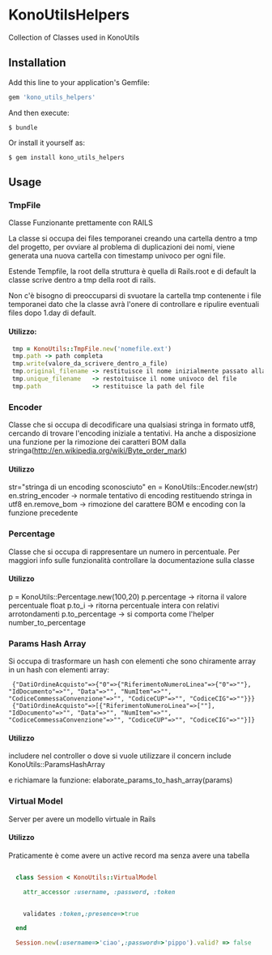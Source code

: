 # KonoUtilsHelpers

Collection of Classes used in KonoUtils

## Installation

Add this line to your application's Gemfile:

```ruby
gem 'kono_utils_helpers'
```

And then execute:

    $ bundle

Or install it yourself as:

    $ gem install kono_utils_helpers

## Usage


### TmpFile
 Classe Funzionante prettamente con RAILS

 La classe si occupa dei files temporanei creando una cartella dentro a tmp del progetto,
 per ovviare al problema di duplicazioni dei nomi, viene generata una nuova cartella con
 timestamp univoco per ogni file.

 Estende Tempfile,
 la root della struttura è quella di Rails.root
 e di default la classe scrive dentro a tmp della root di rails.

 Non c'è bisogno di preoccuparsi di svuotare la cartella tmp contenente i file temporanei dato che la classe
 avrà l'onere di controllare e ripulire eventuali files dopo 1.day di default.

#### Utilizzo:
```ruby 
 tmp = KonoUtils::TmpFile.new('nomefile.ext')
 tmp.path -> path completa
 tmp.write(valore_da_scrivere_dentro_a_file)
 tmp.original_filename -> restituisce il nome inizialmente passato alla classe
 tmp.unique_filename   -> restoituisce il nome univoco del file
 tmp.path              -> restituisce la path del file
```



### Encoder
 Classe che si occupa di decodificare una qualsiasi stringa in formato utf8,
 cercando di trovare l'encoding iniziale a tentativi.
 Ha anche a disposizione una funzione per la rimozione dei caratteri BOM dalla stringa(http://en.wikipedia.org/wiki/Byte_order_mark)

#### Utilizzo
 str="stringa di un encoding sconosciuto"
 en = KonoUtils::Encoder.new(str)
 en.string_encoder  -> normale tentativo di encoding restituendo stringa in utf8
 en.remove_bom      -> rimozione del carattere BOM e encoding con la funzione precedente

### Percentage
 Classe che si occupa di rappresentare un numero in percentuale.
 Per maggiori info sulle funzionalità controllare la documentazione sulla classe

#### Utilizzo
 p = KonoUtils::Percentage.new(100,20)
 p.percentage -> ritorna il valore percentuale float
 p.to_i -> ritorna percentuale intera con relativi arrotondamenti
 p.to_percentage -> si comporta come l'helper number_to_percentage

### Params Hash Array

 Si occupa di trasformare un hash con elementi che sono chiramente array in un hash con elementi array:
```
 {"DatiOrdineAcquisto"=>{"0"=>{"RiferimentoNumeroLinea"=>{"0"=>""}, "IdDocumento"=>"", "Data"=>"", "NumItem"=>"", "CodiceCommessaConvenzione"=>"", "CodiceCUP"=>"", "CodiceCIG"=>""}}}
 {"DatiOrdineAcquisto"=>[{"RiferimentoNumeroLinea"=>[""], "IdDocumento"=>"", "Data"=>"", "NumItem"=>"", "CodiceCommessaConvenzione"=>"", "CodiceCUP"=>"", "CodiceCIG"=>""}]}
```

#### Utilizzo
 includere nel controller o dove si vuole utilizzare il concern
 include KonoUtils::ParamsHashArray

 e richiamare la funzione:
 elaborate_params_to_hash_array(params)

### Virtual Model
 Server per avere un modello virtuale in Rails

#### Utilizzo
  Praticamente è come avere un active record ma senza avere una tabella
```ruby

  class Session < KonoUtils::VirtualModel

    attr_accessor :username, :password, :token


    validates :token,:presence=>true

  end

  Session.new(:username=>'ciao',:password=>'pippo').valid? => false

```
